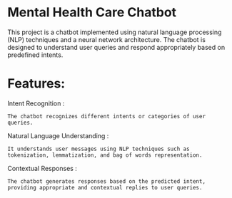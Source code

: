 # Mental Health Care Chatbot
  This project is a chatbot implemented using natural language processing (NLP) techniques and a neural network architecture. The chatbot is designed to understand user queries and respond appropriately based on predefined intents.

# Features:
Intent Recognition : 

    The chatbot recognizes different intents or categories of user queries.
    
Natural Language Understanding : 

    It understands user messages using NLP techniques such as tokenization, lemmatization, and bag of words representation.
    
Contextual Responses : 

    The chatbot generates responses based on the predicted intent, providing appropriate and contextual replies to user queries.

